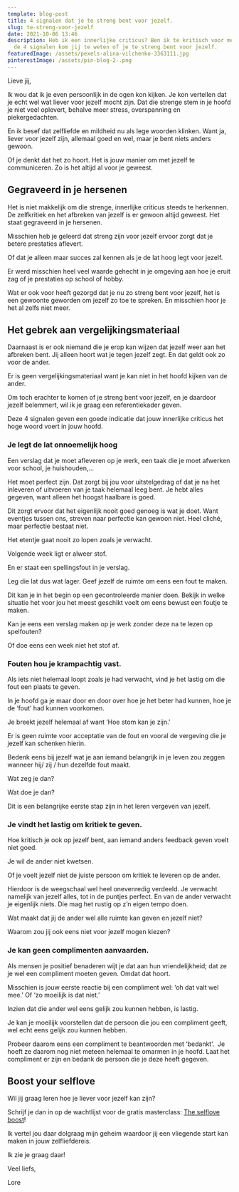 ```yaml
---
template: blog-post
title: 4 signalen dat je te streng bent voor jezelf.
slug: te-streng-voor-jezelf
date: 2021-10-06 13:46
description: Heb ik een innerlijke criticus? Ben ik te kritisch voor mezelf? Met
  de 4 signalen kom jij te weten of je te streng bent voor jezelf.
featuredImage: /assets/pexels-alina-vilchenko-3363111.jpg
pinterestImage: /assets/pin-blog-2-.png
---
```

Lieve jij,

Ik wou dat ik je even persoonlijk in de ogen kon kijken. Je kon vertellen dat je echt wel wat liever voor jezelf mocht zijn. Dat die strenge stem in je hoofd je niet veel oplevert, behalve meer stress, overspanning en piekergedachten. 

En ik besef dat zelfliefde en mildheid nu als lege woorden klinken. Want ja, liever voor jezelf zijn, allemaal goed en wel, maar je bent niets anders gewoon.

Of je denkt dat het zo hoort. Het is jouw manier om met jezelf te communiceren. Zo is het altijd al voor je geweest. 

## Gegraveerd in je hersenen 

Het is niet makkelijk om die strenge, innerlijke criticus steeds te herkennen. De zelfkritiek en het afbreken van jezelf is er gewoon altijd geweest. Het staat gegraveerd in je hersenen.

Misschien heb je geleerd dat streng zijn voor jezelf ervoor zorgt dat je betere prestaties aflevert. 

Of dat je alleen maar succes zal kennen als je de lat hoog legt voor jezelf. 

Er werd misschien heel veel waarde gehecht in je omgeving aan hoe je eruit zag of je prestaties op school of hobby. 

Wat er ook voor heeft gezorgd dat je nu zo streng bent voor jezelf, het is een gewoonte geworden om jezelf zo toe te spreken. En misschien hoor je het al zelfs niet meer. 

## Het gebrek aan vergelijkingsmateriaal 

Daarnaast is er ook niemand die je erop kan wijzen dat jezelf weer aan het afbreken bent. Jij alleen hoort wat je tegen jezelf zegt. En dat geldt ook zo voor de ander. 

Er is geen vergelijkingsmateriaal want je kan niet in het hoofd kijken van de ander. 

Om toch erachter te komen of je streng bent voor jezelf, en je daardoor jezelf belemmert, wil ik je graag een referentiekader geven.

Deze 4 signalen geven een goede indicatie dat jouw innerlijke criticus het hoge woord voert in jouw hoofd. 

### Je legt de lat onnoemelijk hoog

Een verslag dat je moet afleveren op je werk, een taak die je moet afwerken voor school, je huishouden,... 

Het moet perfect zijn. Dat zorgt bij jou voor uitstelgedrag of dat je na het inleveren of uitvoeren van je taak helemaal leeg bent. Je hebt alles gegeven, want alleen het hoogst haalbare is goed. 

Dit zorgt ervoor dat het eigenlijk nooit goed genoeg is wat je doet. Want eventjes tussen ons, streven naar perfectie kan gewoon niet. Heel cliché, maar perfectie bestaat niet.

Het etentje gaat nooit zo lopen zoals je verwacht. 

Volgende week ligt er alweer stof. 

En er staat een spellingsfout in je verslag. 

Leg die lat dus wat lager. Geef jezelf de ruimte om eens een fout te maken. 

Dit kan je in het begin op een gecontroleerde manier doen. Bekijk in welke situatie het voor jou het meest geschikt voelt om eens bewust een foutje te maken. 

Kan je eens een verslag maken op je werk zonder deze na te lezen op spelfouten? 

Of doe eens een week niet het stof af. 

### Fouten hou je krampachtig vast. 

Als iets niet helemaal loopt zoals je had verwacht, vind je het lastig om die fout een plaats te geven.

In je hoofd ga je maar door en door over hoe je het beter had kunnen, hoe je de ‘fout’ had kunnen voorkomen. 

Je breekt jezelf helemaal af want ‘Hoe stom kan je zijn.’ 

Er is geen ruimte voor acceptatie van de fout en vooral de vergeving die je jezelf kan schenken hierin. 

Bedenk eens bij jezelf wat je aan iemand belangrijk in je leven zou zeggen wanneer hij/ zij / hun dezelfde fout maakt. 

Wat zeg je dan? 

Wat doe je dan? 

Dit is een belangrijke eerste stap zijn in het leren vergeven van jezelf.

### Je vindt het lastig om kritiek te geven. 

Hoe kritisch je ook op jezelf bent, aan iemand anders feedback geven voelt niet goed.

Je wil de ander niet kwetsen.

Of je voelt jezelf niet de juiste persoon om kritiek te leveren op de ander. 

Hierdoor is de weegschaal wel heel onevenredig verdeeld. Je verwacht namelijk van jezelf alles, tot in de puntjes perfect. En van de ander verwacht je eigenlijk niets. Die mag het rustig op z’n eigen tempo doen. 

Wat maakt dat jij de ander wel alle ruimte kan geven en jezelf niet? 

Waarom zou jij ook eens niet voor jezelf mogen kiezen? 

### Je kan geen complimenten aanvaarden. 

Als mensen je positief benaderen wijt je dat aan hun vriendelijkheid; dat ze je wel een compliment moeten geven. Omdat dat hoort. 

Misschien is jouw eerste reactie bij een compliment wel: ‘oh dat valt wel mee.’ Of ‘zo moeilijk is dat niet.’ 

Inzien dat die ander wel eens gelijk zou kunnen hebben, is lastig. 

Je kan je moeilijk voorstellen dat de persoon die jou een compliment geeft, wel echt eens gelijk zou kunnen hebben.

Probeer daarom eens een compliment te beantwoorden met ‘bedankt’.  Je hoeft ze daarom nog niet meteen helemaal te omarmen in je hoofd. Laat het compliment er zijn en bedank de persoon die je deze heeft gegeven. 

## Boost your selflove

Wil jij graag leren hoe je liever voor jezelf kan zijn? 

Schrijf je dan in op de wachtlijst voor de gratis masterclass: [The selflove boost](https://www.bloomingyou.nl/boost)! 

Ik vertel jou daar dolgraag mijn geheim waardoor jij een vliegende start kan maken in jouw zelfliefdereis.

Ik zie je graag daar! 

Veel liefs,

Lore